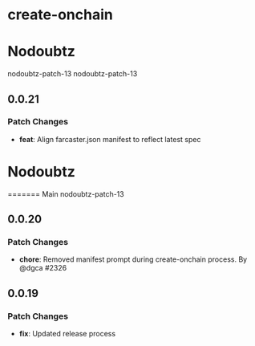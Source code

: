 # create-onchain

Nodoubtz
=======
nodoubtz-patch-13
nodoubtz-patch-13
## 0.0.21

### Patch Changes

- **feat**: Align farcaster.json manifest to reflect latest spec

Nodoubtz
=======
=======
Main
nodoubtz-patch-13
## 0.0.20

### Patch Changes

- **chore**: Removed manifest prompt during create-onchain process. By @dgca #2326

## 0.0.19

### Patch Changes

- **fix**: Updated release process
